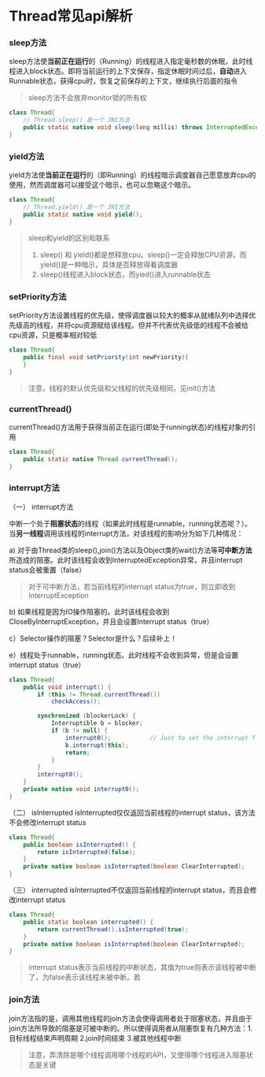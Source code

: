 # Thread常见api解析

### sleep方法
sleep方法使**当前正在运行**的（Running）的线程进入指定毫秒数的休眠，此时线程进入block状态。即将当前运行的上下文保存，指定休眠时间过后，**自动**进入Runnable状态，获得cpu时，恢复之前保存的上下文，继续执行后面的指令
> sleep方法不会放弃monitor锁的所有权
```java
class Thread{
    // Thread.sleep() 是一个 JNI方法
    public static native void sleep(long millis) throws InterruptedException;
}
```
### yield方法
yield方法使**当前正在运行**的（即Running）的线程暗示调度器自己愿意放弃cpu的使用，然而调度器可以接受这个暗示，也可以忽略这个暗示。
```java
class Thread{
    // Thread.yield() 是一个 JNI方法
    public static native void yield();
}
```

> sleep和yield的区别和联系
> 1. sleep() 和 yield()都是想释放cpu。sleep()一定会释放CPU资源，而yield()是一种暗示，具体是否释放得看调度器
> 2. sleep()线程进入block状态，而yied()进入runnable状态


### setPriority方法
setPriority方法设置线程的优先级，使得调度器以较大的概率从就绪队列中选择优先级高的线程，并将cpu资源赋给该线程。但并不代表优先级低的线程不会被给cpu资源，只是概率相对较低
```java
class Thread{
    public final void setPriority(int newPriority){
    }
}
```
> 注意，线程的默认优先级和父线程的优先级相同，见init()方法

### currentThread()
currentThread()方法用于获得当前正在运行(即处于running状态)的线程对象的引用

```java
class Thread{
    public static native Thread currentThread();
}
```
### interrupt方法
（一） interrupt方法

中断一个处于**阻塞状态**的线程（如果此时线程是runnable，running状态呢？）。当**另一线程**调用该线程的interrupt方法，对该线程的影响分为如下几种情况：

a) 对于由Thread类的sleep(),join()方法以及Object类的wait()方法等**可中断方法**所造成的阻塞。此时该线程会收到InterruptedException异常，并且interrupt status会被重置（false）
> 对于可中断方法，若当前线程的interrupt status为true，则立即收到InterruptException

b) 如果线程是因为IO操作阻塞的。此时该线程会收到CloseByInterruptException，并且会设置Interrupt status（true）

c）Selector操作的阻塞？Selector是什么？后续补上！

e）线程处于runnable，running状态。此时线程不会收到异常，但是会设置interrupt status（true）
```java
class Thread{
    public void interrupt() {
        if (this != Thread.currentThread())
            checkAccess();

        synchronized (blockerLock) {
            Interruptible b = blocker;
            if (b != null) {
                interrupt0();           // Just to set the interrupt flag
                b.interrupt(this);
                return;
            }
        }
        interrupt0();
    }
    private native void interrupt0();
}
```

（二） isInterrupted
isInterrupted仅仅返回当前线程的interrupt status，该方法不会修改interrupt status
```java
class Thread{
    public boolean isInterrupted() {
        return isInterrupted(false);
    }
    private native boolean isInterrupted(boolean ClearInterrupted);
}
```

（三） interrupted
isInterrupted不仅返回当前线程的interrupt status，而且会修改interrupt status
```java
class Thread{
    public static boolean interrupted() {
        return currentThread().isInterrupted(true);
    }
    private native boolean isInterrupted(boolean ClearInterrupted);
}
```
> interrupt status表示当前线程的中断状态，其值为true则表示该线程被中断了，为false表示该线程未被中断。若

### join方法
join方法指的是，调用其他线程的join方法会使得调用者处于阻塞状态，并且由于join方法所导致的阻塞是可被中断的。所以使得调用者从阻塞恢复有几种方法：1.目标线程结束声明周期 2.join时间结束 3.被其他线程中断





> 注意，弄清除是哪个线程调用哪个线程的API，又使得哪个线程进入阻塞状态是关键









